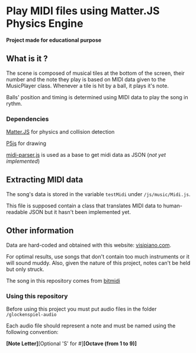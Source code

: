 # Play MIDI files using Matter.JS Physics Engine

**Project made for educational purpose**

## What is it ?

The scene is composed of musical tiles at the bottom of the screen, their number and the note they play is based on MIDI data given to the MusicPlayer class. Whenever a tile is hit by a ball, it plays it's note.

Balls' position and timing is determined using MIDI data to play the song in rythm.

### Dependencies

[Matter.JS](https://brm.io/matter-js/) for physics and collision detection

[P5js](https://p5js.org) for drawing

[midi-parser.js](https://github.com/colxi/midi-parser-js) is used as a base to get midi data as JSON (*not yet implemented*)

## Extracting MIDI data

The song's data is stored in the variable `testMidi` under `/js/music/Midi.js`.

This file is supposed contain a class that translates MIDI data to human-readable JSON but it hasn't been implemented yet.

## Other information

Data are hard-coded and obtained with this website: [visipiano.com](https://www.visipiano.com/midi-to-json-converter).

For optimal results, use songs that don't contain too much instruments or it will sound muddy. Also, given the nature of this project, notes can't be held but only struck.

The song in this repository comes from [bitmidi](https://bitmidi.com/the-legend-of-zelda-a-link-to-the-past-overworld-mid)

### Using this repository

Before using this project you must put audio files in the folder `/glockenspiel-audio`

Each audio file should represent a note and must be named using the following convention:

**[Note Letter]**[Optional 'S' for #]**[Octave (from 1 to 9)]**
